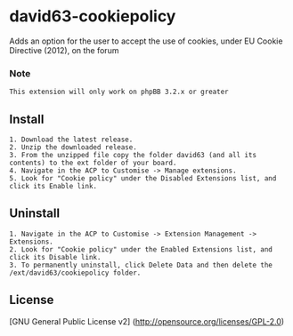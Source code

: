 # david63-cookiepolicy
Adds an option for the user to accept the use of cookies, under EU Cookie Directive (2012), on the forum

### Note
	This extension will only work on phpBB 3.2.x or greater

## Install
    1. Download the latest release.
    2. Unzip the downloaded release.
    3. From the unzipped file copy the folder david63 (and all its contents) to the ext folder of your board.
    4. Navigate in the ACP to Customise -> Manage extensions.
    5. Look for "Cookie policy" under the Disabled Extensions list, and click its Enable link.

## Uninstall

    1. Navigate in the ACP to Customise -> Extension Management -> Extensions.
    2. Look for "Cookie policy" under the Enabled Extensions list, and click its Disable link.
    3. To permanently uninstall, click Delete Data and then delete the /ext/david63/cookiepolicy folder.

## License

[GNU General Public License v2] (http://opensource.org/licenses/GPL-2.0)
